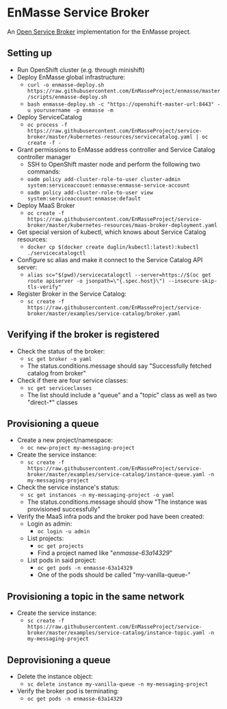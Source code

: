 # EnMasse Service Broker

An [Open Service Broker](https://github.com/openservicebrokerapi/servicebroker) implementation for the EnMasse project.

## Setting up
- Run OpenShift cluster (e.g. through minishift)
- Deploy EnMasse global infrastructure:
  - `curl -o enmasse-deploy.sh https://raw.githubusercontent.com/EnMasseProject/enmasse/master/scripts/enmasse-deploy.sh`
  - `bash enmasse-deploy.sh -c "https://openshift-master-url:8443" -u yourusername -p enmasse -m`
- Deploy ServiceCatalog
  - `oc process -f https://raw.githubusercontent.com/EnMasseProject/service-broker/master/kubernetes-resources/servicecatalog.yaml | oc create -f -`
- Grant permissions to EnMasse address controller and Service Catalog controller manager
  - SSH to OpenShift master node and perform the following two commands: 
  - `oadm policy add-cluster-role-to-user cluster-admin system:serviceaccount:enmasse:enmasse-service-account`
  - `oadm policy add-cluster-role-to-user view system:serviceaccount:enmasse:default`
- Deploy MaaS Broker
  - `oc create -f https://raw.githubusercontent.com/EnMasseProject/service-broker/master/kubernetes-resources/maas-broker-deployment.yaml`
- Get special version of kubectl, which knows about Service Catalog resources:
  - `docker cp $(docker create duglin/kubectl:latest):kubectl ./servicecatalogctl`
- Configure sc alias and make it connect to the Service Catalog API server:
  - `alias sc="$(pwd)/servicecatalogctl --server=https://$(oc get route apiserver -o jsonpath=\"{.spec.host}\") --insecure-skip-tls-verify"`
- Register Broker in the Service Catalog:
  - `sc create -f https://raw.githubusercontent.com/EnMasseProject/service-broker/master/examples/service-catalog/broker.yaml`

## Verifying if the broker is registered
- Check the status of the broker:
  - `sc get broker -o yaml`
  - The status.conditions.message should say "Successfully fetched catalog from broker"
- Check if there are four service classes:
  - `sc get serviceclasses`
  - The list should include a "queue" and a "topic" class as well as two "direct-*" classes
  
## Provisioning a queue
- Create a new project/namespace:
  - `oc new-project my-messaging-project`
- Create the service instance:
  - `sc create -f https://raw.githubusercontent.com/EnMasseProject/service-broker/master/examples/service-catalog/instance-queue.yaml -n my-messaging-project`
- Check the service instance's status:
  - `sc get instances -n my-messaging-project -o yaml`
  - The status.conditions.message should show "The instance was provisioned successfully"
- Verify the MaaS infra pods and the broker pod have been created:
  - Login as admin:
    - `oc login -u admin`
  - List projects:
    - `oc get projects`
    - Find a project named like "_enmasse-63a14329_"
  - List pods in said project:
    - `oc get pods -n enmasse-63a14329`
    - One of the pods should be called "my-vanilla-queue-<something>"

## Provisioning a topic in the same network
- Create the service instance:
  - `sc create -f https://raw.githubusercontent.com/EnMasseProject/service-broker/master/examples/service-catalog/instance-topic.yaml -n my-messaging-project`
    
## Deprovisioning a queue
- Delete the instance object:
  - `sc delete instance my-vanilla-queue -n my-messaging-project`
- Verify the broker pod is terminating:
  - `oc get pods -n enmasse-63a14329`
  


